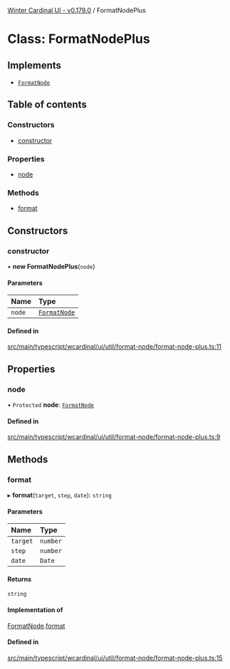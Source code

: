 [Winter Cardinal UI - v0.179.0](../index.md) / FormatNodePlus

# Class: FormatNodePlus

## Implements

- [`FormatNode`](../interfaces/FormatNode.md)

## Table of contents

### Constructors

- [constructor](FormatNodePlus.md#constructor)

### Properties

- [node](FormatNodePlus.md#node)

### Methods

- [format](FormatNodePlus.md#format)

## Constructors

### constructor

• **new FormatNodePlus**(`node`)

#### Parameters

| Name | Type |
| :------ | :------ |
| `node` | [`FormatNode`](../interfaces/FormatNode.md) |

#### Defined in

[src/main/typescript/wcardinal/ui/util/format-node/format-node-plus.ts:11](https://github.com/winter-cardinal/winter-cardinal-ui/blob/v0.179.0/src/main/typescript/wcardinal/ui/util/format-node/format-node-plus.ts#L11)

## Properties

### node

• `Protected` **node**: [`FormatNode`](../interfaces/FormatNode.md)

#### Defined in

[src/main/typescript/wcardinal/ui/util/format-node/format-node-plus.ts:9](https://github.com/winter-cardinal/winter-cardinal-ui/blob/v0.179.0/src/main/typescript/wcardinal/ui/util/format-node/format-node-plus.ts#L9)

## Methods

### format

▸ **format**(`target`, `step`, `date`): `string`

#### Parameters

| Name | Type |
| :------ | :------ |
| `target` | `number` |
| `step` | `number` |
| `date` | `Date` |

#### Returns

`string`

#### Implementation of

[FormatNode](../interfaces/FormatNode.md).[format](../interfaces/FormatNode.md#format)

#### Defined in

[src/main/typescript/wcardinal/ui/util/format-node/format-node-plus.ts:15](https://github.com/winter-cardinal/winter-cardinal-ui/blob/v0.179.0/src/main/typescript/wcardinal/ui/util/format-node/format-node-plus.ts#L15)
